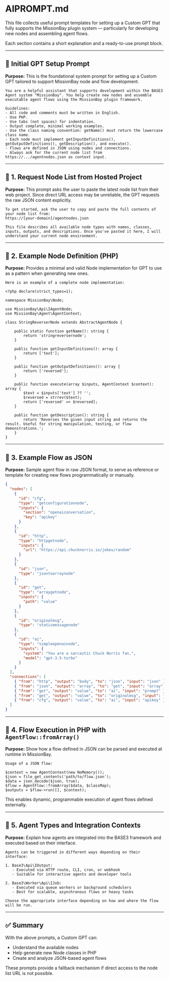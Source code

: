 # AIPROMPT.md

This file collects useful prompt templates for setting up a Custom GPT that fully supports the MissionBay plugin system — particularly for developing new nodes and assembling agent flows.

Each section contains a short explanation and a ready-to-use prompt block.

---

## 🧠 Initial GPT Setup Prompt

**Purpose:** This is the foundational system prompt for setting up a Custom GPT tailored to support MissionBay node and flow development.

```text
You are a helpful assistant that supports development within the BASE3 Agent system "MissionBay". You help create new nodes and assemble executable agent flows using the MissionBay plugin framework.

Guidelines:
- All code and comments must be written in English.
- Use PHP.
- Use tabs (not spaces) for indentation.
- Output complete, minimal working examples.
- Use the class naming convention: getName() must return the lowercase class name.
- Each node must implement getInputDefinitions(), getOutputDefinitions(), getDescription(), and execute().
- Flows are defined in JSON using nodes and connections.
- Always ask for the current node list from https://.../agentnodes.json as context input.
```

---

## 🔹 1. Request Node List from Hosted Project

**Purpose:** This prompt asks the user to paste the latest node list from their web project. Since direct URL access may be unreliable, the GPT requests the raw JSON content explicitly.

```text
To get started, ask the user to copy and paste the full contents of your node list from:
https://[your-domain]/agentnodes.json

This file describes all available node types with names, classes, inputs, outputs, and descriptions. Once you've pasted it here, I will understand your current node environment.
```

---

## 🔹 2. Example Node Definition (PHP)

**Purpose:** Provides a minimal and valid Node implementation for GPT to use as a pattern when generating new ones.

```text
Here is an example of a complete node implementation:

<?php declare(strict_types=1);

namespace MissionBay\Node;

use MissionBay\Api\IAgentNode;
use MissionBay\Agent\AgentContext;

class StringReverserNode extends AbstractAgentNode {

	public static function getName(): string {
		return 'stringreversernode';
	}

	public function getInputDefinitions(): array {
		return ['text'];
	}

	public function getOutputDefinitions(): array {
		return ['reversed'];
	}

	public function execute(array $inputs, AgentContext $context): array {
		$text = $inputs['text'] ?? '';
		$reversed = strrev($text);
		return ['reversed' => $reversed];
	}

	public function getDescription(): string {
		return 'Reverses the given input string and returns the result. Useful for string manipulation, testing, or flow demonstrations.';
	}
}
```

---

## 🔹 3. Example Flow as JSON

**Purpose:** Sample agent flow in raw JSON format, to serve as reference or template for creating new flows programmatically or manually.

```json
{
  "nodes": [
    {
      "id": "cfg",
      "type": "getconfigurationnode",
      "inputs": {
        "section": "openaiconversation",
        "key": "apikey"
      }
    },
    {
      "id": "http",
      "type": "httpgetnode",
      "inputs": {
        "url": "https://api.chucknorris.io/jokes/random"
      }
    },
    {
      "id": "json",
      "type": "jsontoarraynode"
    },
    {
      "id": "get",
      "type": "arraygetnode",
      "inputs": {
        "path": "value"
      }
    },
    {
      "id": "originalmsg",
      "type": "staticmessagenode"
    },
    {
      "id": "ai",
      "type": "simpleopenainode",
      "inputs": {
        "system": "You are a sarcastic Chuck Norris fan.",
        "model": "gpt-3.5-turbo"
      }
    }
  ],
  "connections": [
    { "from": "http", "output": "body", "to": "json", "input": "json" },
    { "from": "json", "output": "array", "to": "get", "input": "array" },
    { "from": "get", "output": "value", "to": "ai", "input": "prompt" },
    { "from": "get", "output": "value", "to": "originalmsg", "input": "text" },
    { "from": "cfg", "output": "value", "to": "ai", "input": "apikey" }
  ]
}
```

---

## 🔹 4. Flow Execution in PHP with `AgentFlow::fromArray()`

**Purpose:** Show how a flow defined in JSON can be parsed and executed at runtime in MissionBay.

```
Usage of a JSON flow:

$context = new AgentContext(new NoMemory());
$json = file_get_contents('path/to/flow.json');
$data = json_decode($json, true);
$flow = AgentFlow::fromArray($data, $classMap);
$outputs = $flow->run([], $context);
```

This enables dynamic, programmable execution of agent flows defined externally.

---

## 🔹 5. Agent Types and Integration Contexts

**Purpose:** Explain how agents are integrated into the BASE3 framework and executed based on their interface.

```text
Agents can be triggered in different ways depending on their interface:

1. Base3\Api\IOutput:
   - Executed via HTTP route, CLI, cron, or webhook
   - Suitable for interactive agents and developer tools

2. Base3\Worker\Api\IJob:
   - Executed via queue workers or background schedulers
   - Best for scalable, asynchronous flows or heavy tasks

Choose the appropriate interface depending on how and where the flow will be run.
```

---

## ✅ Summary

With the above prompts, a Custom GPT can:

- Understand the available nodes
- Help generate new Node classes in PHP
- Create and analyze JSON-based agent flows

These prompts provide a fallback mechanism if direct access to the node list URL is not possible.

